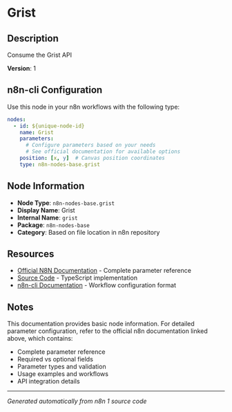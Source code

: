 # Grist

## Description

Consume the Grist API

**Version**: 1

## n8n-cli Configuration

Use this node in your n8n workflows with the following type:

```yaml
nodes:
  - id: ${unique-node-id}
    name: Grist
    parameters:
      # Configure parameters based on your needs
      # See official documentation for available options
    position: [x, y]  # Canvas position coordinates
    type: n8n-nodes-base.grist
```

## Node Information

- **Node Type**: `n8n-nodes-base.grist`
- **Display Name**: Grist
- **Internal Name**: `grist`
- **Package**: `n8n-nodes-base`
- **Category**: Based on file location in n8n repository

## Resources

- [Official N8N Documentation](https://docs.n8n.io/integrations/builtin/app-nodes/n8n-nodes-base.grist/) - Complete parameter reference
- [Source Code](https://github.com/n8n-io/n8n/blob/master/packages/nodes-base/nodes/Grist/Grist.node.ts) - TypeScript implementation
- [n8n-cli Documentation](https://github.com/edenreich/n8n-cli) - Workflow configuration format

## Notes

This documentation provides basic node information. For detailed parameter configuration, 
refer to the official n8n documentation linked above, which contains:

- Complete parameter reference
- Required vs optional fields
- Parameter types and validation
- Usage examples and workflows
- API integration details

---
*Generated automatically from n8n 1 source code*
